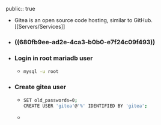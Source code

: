 public:: true

- Gitea is an open source code hosting, similar to GitHub. [[Servers/Services]]
- ### ((680fb9ee-ad2e-4ca3-b0b0-e7f24c09f493))
- ### Login in root mariadb user
	- ```sh
	  mysql -u root
	  ```
- ### Create gitea user
	- ```sh
	  SET old_passwords=0;
	  CREATE USER 'gitea'@'%' IDENTIFIED BY 'gitea';
	  ```
	-